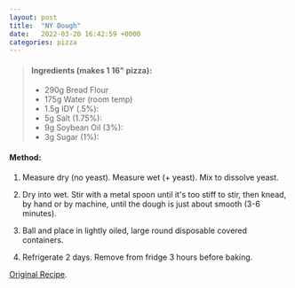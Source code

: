 ```yaml
---
layout: post
title:  "NY Dough"
date:   2022-03-20 16:42:59 +0000
categories: pizza
---
```

> #### Ingredients (makes 1 16" pizza):
>
> - 290g Bread Flour 
> - 175g Water (room temp) 
> - 1.5g IDY (.5%):
> - 5g Salt (1.75%):
> - 9g Soybean Oil (3%):
> - 3g Sugar (1%):


#### Method:


1. Measure dry (no yeast). Measure wet (+ yeast). Mix to dissolve yeast. 

2. Dry into wet. Stir with a metal spoon until it's too stiff to stir, then knead, by hand or by machine, until the dough is just about smooth (3-6 minutes). 

3. Ball and place in lightly oiled, large round disposable covered containers. 

4. Refrigerate 2 days. Remove from fridge 3 hours before baking.


[Original Recipe][original-recipe].

[original-recipe]: https://www.pizzamaking.com/forum/index.php/topic,27591.msg279664.html